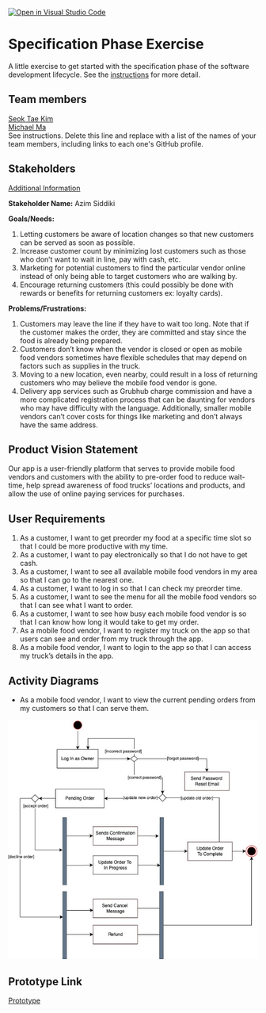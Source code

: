 [![Open in Visual Studio Code](https://classroom.github.com/assets/open-in-vscode-c66648af7eb3fe8bc4f294546bfd86ef473780cde1dea487d3c4ff354943c9ae.svg)](https://classroom.github.com/online_ide?assignment_repo_id=8553934&assignment_repo_type=AssignmentRepo)
# Specification Phase Exercise

A little exercise to get started with the specification phase of the software development lifecycle. See the [instructions](instructions.md) for more detail.

## Team members

[Seok Tae Kim](https://github.com/seoktaekim)  
[Michael Ma](https://github.com/mma01us/)  
See instructions. Delete this line and replace with a list of the names of your team members, including links to each one's GitHub profile.

## Stakeholders

[Additional Information](stakeholder-interview)

**Stakeholder Name:** Azim Siddiki

**Goals/Needs:**
1. Letting customers be aware of location changes so that new customers can be served as soon as possible.
2. Increase customer count by minimizing lost customers such as those who don’t want to wait in line, pay with cash, etc.
3. Marketing for potential customers to find the particular vendor online instead of only being able to target customers who are walking by.
4. Encourage returning customers (this could possibly be done with rewards or benefits for returning customers ex: loyalty cards).

**Problems/Frustrations:**
1. Customers may leave the line if they have to wait too long. Note that if the customer makes the order, they are committed and stay since the food is already being prepared.
2. Customers don’t know when the vendor is closed or open as mobile food vendors sometimes have flexible schedules that may depend on factors such as supplies in the truck.
3. Moving to a new location, even nearby, could result in a loss of returning customers who may believe the mobile food vendor is gone.
4. Delivery app services such as Grubhub charge commission and have a more complicated registration process that can be daunting for vendors who may have difficulty with the language. Additionally, smaller mobile vendors can’t cover costs for things like marketing and don’t always have the same address.

## Product Vision Statement

Our app is a user-friendly platform that serves to provide mobile food vendors and customers with the ability to pre-order food to reduce wait-time, help spread awareness of food trucks’ locations and products, and allow the use of online paying services for purchases.

## User Requirements

1. As a customer, I want to get preorder my food at a specific time slot so that I could be more productive with my time.
2. As a customer, I want to pay electronically so that I do not have to get cash.
3. As a customer, I want to see all available mobile food vendors in my area so that I can go to the nearest one.
4. As a customer, I want to log in so that I can check my preorder time.
5. As a customer, I want to see the menu for all the mobile food vendors so that I can see what I want to order.
6. As a customer, I want to see how busy each mobile food vendor is so that I can know how long it would take to get my order.
7. As a mobile food vendor, I want to register my truck on the app so that users can see and order from my truck through the app.
8. As a mobile food vendor, I want to login to the app so that I can access my truck’s details in the app.

## Activity Diagrams

- As a mobile food vendor, I want to view the current pending orders from my customers so that I can serve them.

![UML_1](UML1.jpg)

## Prototype Link
[Prototype](https://www.figma.com/file/bFibhPH28vJeO0e7Wsk4J6/Food-Truck-Order-App?node-id=0%3A1)
